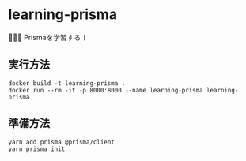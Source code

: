 # learning-prisma

💅💅💅 Prismaを学習する！  

## 実行方法

```shell
docker build -t learning-prisma .
docker run --rm -it -p 8000:8000 --name learning-prisma learning-prisma
```

## 準備方法

```shell
yarn add prisma @prisma/client
yarn prisma init
```
